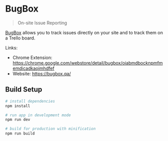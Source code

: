 # BugBox

> On-site Issue Reporting

[BugBox](https://bugbox.qa/) allows you to track issues directly on your site and to track them on a Trello board.

Links:

 * Chrome Extension: https://chrome.google.com/webstore/detail/bugbox/oiabmdbocknpmfmemdicadkaojmhdfef
 * Website: https://bugbox.qa/

## Build Setup

``` bash
# install dependencies
npm install

# run app in development mode
npm run dev

# build for production with minification
npm run build
```
